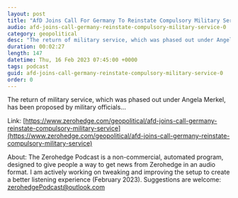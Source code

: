 ```yaml
---
layout: post
title: "AfD Joins Call For Germany To Reinstate Compulsory Military Service"
audio: afd-joins-call-germany-reinstate-compulsory-military-service-0
category: geopolitical
desc: "The return of military service, which was phased out under Angela Merkel, has been proposed by military officials..."
duration: 00:02:27
length: 147
datetime: Thu, 16 Feb 2023 07:45:00 +0000
tags: podcast
guid: afd-joins-call-germany-reinstate-compulsory-military-service-0
order: 0
---
```

The return of military service, which was phased out under Angela Merkel, has been proposed by military officials...

Link: [https://www.zerohedge.com/geopolitical/afd-joins-call-germany-reinstate-compulsory-military-service](https://www.zerohedge.com/geopolitical/afd-joins-call-germany-reinstate-compulsory-military-service)

About: The Zerohedge Podcast is a non-commercial, automated program, designed to give people a way to get news from Zerohedge in an audio format.  I am actively working on tweaking and improving the setup to create a better listening experience (February 2023).  Suggestions are welcome: [zerohedgePodcast@outlook.com](mailto:zerohedgePodcast@outlook.com)